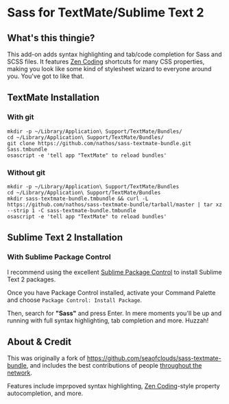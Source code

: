 # Sass for TextMate/Sublime Text 2

## What's this thingie?

This add-on adds syntax highlighting and tab/code completion for Sass and SCSS files. It features [Zen Coding](http://code.google.com/p/zen-coding/) shortcuts for many CSS properties, making you look like some kind of stylesheet wizard to everyone around you. You've got to like that.

## TextMate Installation

### With git

    mkdir -p ~/Library/Application\ Support/TextMate/Bundles/
    cd ~/Library/Application\ Support/TextMate/Bundles/
    git clone https://github.com/nathos/sass-textmate-bundle.git Sass.tmbundle
    osascript -e 'tell app "TextMate" to reload bundles'

### Without git
    mkdir -p ~/Library/Application\ Support/TextMate/Bundles
    cd ~/Library/Application\ Support/TextMate/Bundles
    mkdir sass-textmate-bundle.tmbundle && curl -L https://github.com/nathos/sass-textmate-bundle/tarball/master | tar xz --strip 1 -C sass-textmate-bundle.tmbundle
    osascript -e 'tell app "TextMate" to reload bundles'

## Sublime Text 2 Installation

### With Sublime Package Control

I recommend using the excellent [Sublime Package Control](http://wbond.net/sublime_packages/package_control) to install Sublime Text 2 packages.

Once you have Package Control installed, activate your Command Palette and choose ```Package Control: Install Package```.

Then, search for **"Sass"** and press Enter. In mere moments you'll be up and running with full syntax highlighting, tab completion and more. Huzzah!

## About & Credit
This was originally a fork of <https://github.com/seaofclouds/sass-textmate-bundle>, and includes the best contributions of people [throughout the network](https://github.com/nathos/sass-textmate-bundle/network).

Features include imprpoved syntax highlighting, [Zen Coding](http://code.google.com/p/zen-coding/)-style property autocompletion, and more.